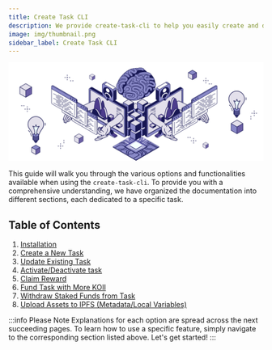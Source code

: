 ```yaml
---
title: Create Task CLI
description: We provide create-task-cli to help you easily create and deploy your task.
image: img/thumbnail.png
sidebar_label: Create Task CLI
---
```


![Banner](../../img/Create%20Task%20CLI.svg)


This guide will walk you through the various options and functionalities available when using the `create-task-cli`. To provide you with a comprehensive understanding, we have organized the documentation into different sections, each dedicated to a specific task.

## Table of Contents

1. [Installation](/develop/command-line-tool/create-task-cli/install)
2. [Create a New Task](/develop/command-line-tool/create-task-cli/create-task)
3. [Update Existing Task](/develop/command-line-tool/create-task-cli/update-task)
4. [Activate/Deactivate task](./activate-task)
5. [Claim Reward](#claim-reward)
6. [Fund Task with More KOII](#fund-task-with-more-koii)
7. [Withdraw Staked Funds from Task](#withdraw-staked-funds-from-task)
8. [Upload Assets to IPFS (Metadata/Local Variables)](#upload-assets-to-ipfs-metadatalocal-vars)


:::info Please Note
Explanations for each option are spread across the next succeeding pages. To learn how to use a specific feature, simply navigate to the corresponding section listed above. Let's get started!
:::